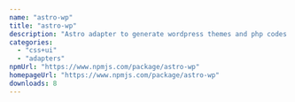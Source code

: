 ```yaml
---
name: "astro-wp"
title: "astro-wp"
description: "Astro adapter to generate wordpress themes and php codes."
categories:
  - "css+ui"
  - "adapters"
npmUrl: "https://www.npmjs.com/package/astro-wp"
homepageUrl: "https://www.npmjs.com/package/astro-wp"
downloads: 8
---
```

